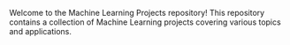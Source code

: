Welcome to the Machine Learning Projects repository! This repository contains a collection of Machine Learning projects covering various topics and applications.
